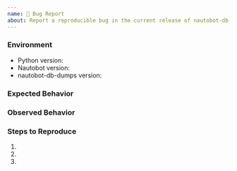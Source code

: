```yaml
---
name: 🐛 Bug Report
about: Report a reproducible bug in the current release of nautobot-db-dumps
---
```


### Environment
* Python version:  <!-- Example: 3.11.4 -->
* Nautobot version:  <!-- Example: 1.6.0 -->
* nautobot-db-dumps version:  <!-- Example: 1.0.0 -->

<!-- What did you expect to happen? -->
### Expected Behavior


<!-- What happened instead? -->
### Observed Behavior

<!--
    Describe in detail the exact steps that someone else can take to reproduce
    this bug using the current release.
-->
### Steps to Reproduce
1.
2.
3.
